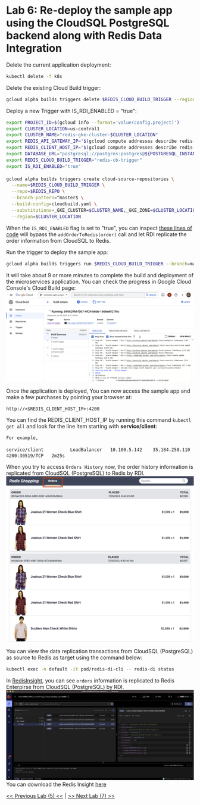 # Lab 6:  Re-deploy the sample app using the CloudSQL PostgreSQL backend along with Redis Data Integration

Delete the current application deployment:
```bash
kubectl delete -f k8s
```

Delete the existing Cloud Build trigger:
```bash
gcloud alpha builds triggers delete $REDIS_CLOUD_BUILD_TRIGGER --region=$CLUSTER_LOCATION
```
          
Deploy a new Trigger with IS_RDI_ENABLED = "true":
```bash
export PROJECT_ID=$(gcloud info --format='value(config.project)')
export CLUSTER_LOCATION=us-central1
export CLUSTER_NAME="redis-gke-cluster-$CLUSTER_LOCATION"
export REDIS_API_GATEWAY_IP="$(gcloud compute addresses describe redis-api-gateway-ip --region=us-central1 --format='value(address)')"
export REDIS_CLIENT_HOST_IP="$(gcloud compute addresses describe redis-client-host-ip --region=us-central1 --format='value(address)')"
export DATABASE_URL="postgresql://postgres:postgres@${POSTGRESQL_INSTANCE_IP}:5432/dbFashion?schema=public"
export REDIS_CLOUD_BUILD_TRIGGER="redis-cb-trigger"
export IS_RDI_ENABLED="true"

gcloud alpha builds triggers create cloud-source-repositories \
  --name=$REDIS_CLOUD_BUILD_TRIGGER \
  --repo=$REDIS_REPO \
  --branch-pattern=^master$ \
  --build-config=cloudbuild.yaml \
  --substitutions=_GKE_CLUSTER=$CLUSTER_NAME,_GKE_ZONE=$CLUSTER_LOCATION,_API_GATEWAY_IP=$REDIS_API_GATEWAY_IP,_CLIENT_IP=$REDIS_CLIENT_HOST_IP,_REDIS_URI=$REDIS_URI,_REDIS_INSIGHT_PORT=$REDIS_INSIGHT_PORT,_DATABASE_URI=$DATABASE_URL,_IS_RDI_ENABLED=$IS_RDI_ENABLED \
  --region=$CLUSTER_LOCATION
```
When the `IS_RDI_ENABLED` flag is set to "true", you can inspect [these lines of code](https://github.com/gmflau/google-dev-day-workshop/blob/main/server/src/services/orders/src/service-impl.ts#L163-L165) will bypass the `addOrderToRedis(order)` call and let RDI replicate the order information from CloudSQL to Redis.
                   
Run the trigger to deploy the sample app:
```bash
gcloud alpha builds triggers run $REDIS_CLOUD_BUILD_TRIGGER --branch=master --region=$CLUSTER_LOCATION
```
It will take about 9 or more minutes to complete the build and deployment of the microservices application. You can check the progress in Google Cloud Console's Cloud Build page:
![Cloud Build Page](./img/cb_progress.png)
                  
Once the application is deployed, You can now access the sample app and make a few purchases by pointing your browser at:
```
http://<$REDIS_CLIENT_HOST_IP>:4200
```
You can find the REDIS_CLIENT_HOST_IP by running this command `kubectl get all` and look for the line item starting with **service/client**:
```
For example, 

service/client          LoadBalancer   10.100.5.142    35.184.250.110   4200:30519/TCP   2m25s
```
      
When you try to access `Orders History` now, the order history information is replicated from CloudSQL (PostgreSQL) to Redis by RDI. 
![Order history](./img/order_history.png)   
     
You can view the data replication transactions from CloudSQL (PostgreSQL) as source to Redis as target using the command below:
```bash
kubectl exec -n default -it pod/redis-di-cli -- redis-di status
```
   
In [RedisInsight](https://redis.com/redis-enterprise/redis-insight/), you can see `orders` information is replicated to Redis Enterpirse from CloudSQL (PostgreSQL) by RDI.
![RI RDI](./img/RI_RDI.png)
You can download the Redis Insight [here](https://redis.com/redis-enterprise/redis-insight/#insight-form)
       
[<< Previous Lab (5) <<](../lab5/README.md)     |      [>> Next Lab (7) >>](../lab7/README.md)

